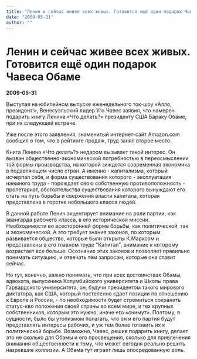 ```yaml
---
title: "Ленин и сейчас живее всех живых. Готовится ещё один подарок Чавеса Обаме"
date: "2009-05-31"
author: ""
---
```


# Ленин и сейчас живее всех живых. Готовится ещё один подарок Чавеса Обаме

**2009-05-31** 

Выступая на юбилейном выпуске еженедельного ток-шоу «Алло, президент!», Венесуэльский лидер Уго Чавес заявил, что намерен подарить книгу Ленина «Что делать?» президенту США Бараку Обаме, при их следующей встрече.

Уже после этого заявления, знаменитый интернет-сайт Amazon.com сообщил о том, что в рейтинге продаж, труд занял второе место.

Книга Ленина «Что делать?» недаром вызывает такой интерес. Он вызван общественно-экономической потребностью в переосмыслении той формы производства, на которой зиждется современная экономика в подавляющем числе стран. А именно - капитализма, который исчерпал себя, и форма существования которого - эксплуатация наемного труда - порождает свою собственную противоположность - пролетариат, обстоятельства существования которого вынуждают его стать на путь борьбы и свержения власти капитала, которая представлена в горстке небольшого класса людей.

В данной работе Ленин акцентирует внимание на роли партии, как авангарда рабочего класса, в его исторической миссии. Необходимости во всесторонней форме борьбы, как политической, так и экономической. А это требует знания законов, по которым развивается общество, которые были открыты К.Марксом и представлены в его главном труде "Капитал", внимание к которому возрастает все больше. Осознание этих законов и позволяет правильно понимать ситуацию, и отвечать тем запросам, которые она ставит сейчас.

Но тут, конечно, важно понимать, что при всех достоинствах Обамы, адвоката, выпускника Колумбийского университета и Школы права Гарвардского университета, он, будучи президентом такого мирового диктатора, как США, который постепенно сдает позиции по отношению к Европе и России, - по необходимости будет стремиться сохранить статус-кво положения своей страны во всем мире, и тех крупных собственников, которым это нужно, иначе его «снимут». Поэтому, в сущности, было бы утопизмом полагать, что он и его партия будут представлять интересы рабочих, и уж тем более готовить их к политической борьбе. Возможно, Чавес, решив подарить книгу, делает это не сколько для Обамы и его просвещения, сколько для привлечения внимания общественности к тому, что может сегодня реально решить назревшие коллизии. А Обама тут играет лишь опосредованную роль.